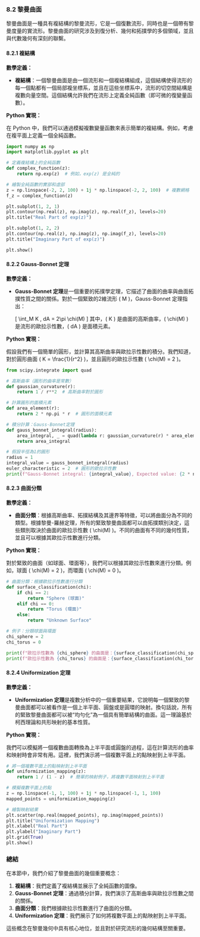 ### 8.2 黎曼曲面

黎曼曲面是一種具有複結構的黎曼流形，它是一個復數流形，同時也是一個帶有黎曼度量的實流形。黎曼曲面的研究涉及到復分析、幾何和拓撲學的多個領域，並且與代數幾何有深刻的聯繫。

#### 8.2.1 複結構

**數學定義：**

- **複結構**：一個黎曼曲面是由一個流形和一個複結構組成，這個結構使得流形的每一個點都有一個局部複坐標系，並且在這些坐標系中，流形的切空間結構是複數向量空間。這個結構允許我們在流形上定義全純函數（即可微的復變量函數）。

**Python 實現：**

在 Python 中，我們可以通過模擬複數變量函數來表示簡單的複結構。例如，考慮在複平面上定義一個全純函數。

```python
import numpy as np
import matplotlib.pyplot as plt

# 定義複結構上的全純函數
def complex_function(z):
    return np.exp(z)  # 例如，exp(z) 是全純的

# 繪製全純函數的實部和虛部
z = np.linspace(-2, 2, 100) + 1j * np.linspace(-2, 2, 100)  # 複數網格
f_z = complex_function(z)

plt.subplot(1, 2, 1)
plt.contour(np.real(z), np.imag(z), np.real(f_z), levels=20)
plt.title("Real Part of exp(z)")

plt.subplot(1, 2, 2)
plt.contour(np.real(z), np.imag(z), np.imag(f_z), levels=20)
plt.title("Imaginary Part of exp(z)")

plt.show()
```

#### 8.2.2 Gauss-Bonnet 定理

**數學定義：**

- **Gauss-Bonnet 定理**是一個重要的拓撲學定理，它描述了曲面的曲率與曲面拓撲性質之間的關係。對於一個緊致的2維流形 \( M \)，Gauss-Bonnet 定理指出：

  \[
  \int_M K \, dA = 2\pi \chi(M)
  \]
  其中，\( K \) 是曲面的高斯曲率，\( \chi(M) \) 是流形的歐拉示性數，\( dA \) 是面積元素。

**Python 實現：**

假設我們有一個簡單的圓形，並計算其高斯曲率與歐拉示性數的積分。我們知道，對於圓形曲面 \( K = \frac{1}{r^2} \)，並且圓形的歐拉示性數 \( \chi(M) = 2 \)。

```python
from scipy.integrate import quad

# 高斯曲率（圓形的曲率是常數）
def gaussian_curvature(r):
    return 1 / r**2  # 高斯曲率對於圓形

# 計算圓形的面積元素
def area_element(r):
    return 2 * np.pi * r  # 圓形的面積元素

# 積分計算：Gauss-Bonnet定理
def gauss_bonnet_integral(radius):
    area_integral, _ = quad(lambda r: gaussian_curvature(r) * area_element(r), 0, radius)
    return area_integral

# 假設半徑為1的圓形
radius = 1
integral_value = gauss_bonnet_integral(radius)
euler_characteristic = 2  # 圓形的歐拉示性數
print(f"Gauss-Bonnet integral: {integral_value}, Expected value: {2 * np.pi * euler_characteristic}")
```

#### 8.2.3 曲面分類

**數學定義：**

- **曲面分類**：根據高斯曲率、拓撲結構及其邊界等特徵，可以將曲面分為不同的類型。根據黎曼-羅赫定理，所有的緊致黎曼曲面都可以由拓撲類別決定，這些類別取決於曲面的歐拉示性數 \( \chi(M) \)。不同的曲面有不同的幾何性質，並且可以根據其歐拉示性數進行分類。

**Python 實現：**

對於緊致的曲面（如球面、環面等），我們可以根據其歐拉示性數來進行分類。例如，球面 \( \chi(M) = 2 \)，而環面 \( \chi(M) = 0 \)。

```python
# 曲面分類：根據歐拉示性數進行分類
def surface_classification(chi):
    if chi == 2:
        return "Sphere (球面)"
    elif chi == 0:
        return "Torus (環面)"
    else:
        return "Unknown Surface"

# 例子：分類球面與環面
chi_sphere = 2
chi_torus = 0

print(f"歐拉示性數為 {chi_sphere} 的曲面是：{surface_classification(chi_sphere)}")
print(f"歐拉示性數為 {chi_torus} 的曲面是：{surface_classification(chi_torus)}")
```

#### 8.2.4 Uniformization 定理

**數學定義：**

- **Uniformization 定理**是複數分析中的一個重要結果，它說明每一個緊致的黎曼曲面都可以被看作是一個上半平面、圓盤或是圓環的映射。換句話說，所有的緊致黎曼曲面都可以被“均勻化”為一個具有簡單結構的曲面。這一理論基於柯西理論和共形映射的基本性質。

**Python 實現：**

我們可以模擬將一個複數曲面轉換為上半平面或圓盤的過程，這在計算流形的曲率和映射時會非常有用。這裡，我們演示將一個複數平面上的點映射到上半平面。

```python
# 將一個複數平面上的點映射到上半平面
def uniformization_mapping(z):
    return 1 / (1 - z)  # 簡單的映射例子，將複數平面映射到上半平面

# 模擬複數平面上的點
z = np.linspace(-1, 1, 100) + 1j * np.linspace(-1, 1, 100)
mapped_points = uniformization_mapping(z)

# 繪製映射結果
plt.scatter(np.real(mapped_points), np.imag(mapped_points))
plt.title("Uniformization Mapping")
plt.xlabel("Real Part")
plt.ylabel("Imaginary Part")
plt.grid(True)
plt.show()
```

### 總結

在本節中，我們介紹了黎曼曲面的幾個重要概念：

1. **複結構**：我們定義了複結構並展示了全純函數的圖像。
2. **Gauss-Bonnet 定理**：通過積分計算，我們演示了高斯曲率與歐拉示性數之間的關係。
3. **曲面分類**：我們根據歐拉示性數進行了曲面的分類。
4. **Uniformization 定理**：我們展示了如何將複數平面上的點映射到上半平面。

這些概念在黎曼幾何中具有核心地位，並且對於研究流形的幾何結構至關重要。